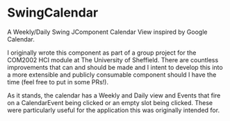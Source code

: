 # SwingCalendar

A Weekly/Daily Swing JComponent Calendar View inspired by Google Calendar.

I originally wrote this component as part of a group project for the COM2002 HCI module at The University of Sheffield.
There are countless improvements that can and should be made and I intent to develop this into a more extensible and publicly consumable component should I have the time (feel free to put in some PRs!).

As it stands, the calendar has a Weekly and Daily view and Events that fire on a CalendarEvent being clicked or an empty slot being clicked. These were particularly useful for the application this was originally intended for.
